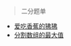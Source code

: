


> 二分题单

- [爱吃香蕉的狒狒](https://leetcode.cn/problems/nZZqjQ/)
- [分割数组的最大值](https://leetcode.cn/problems/split-array-largest-sum/)

